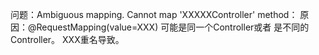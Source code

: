 问题：Ambiguous mapping. Cannot map 'XXXXXController' method：
原因：@RequestMapping(value=XXX) 可能是同一个Controller或者 是不同的Controller。 XXX重名导致。